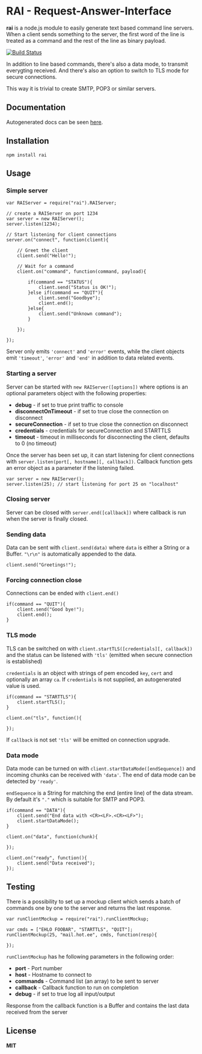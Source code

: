 # RAI - Request-Answer-Interface

**rai** is a node.js module to easily generate text based command line servers.
When a client sends something to the server, the first word of the line is
treated as a command and the rest of the line as binary payload.

[![Build Status](https://secure.travis-ci.org/andris9/rai.png)](http://travis-ci.org/andris9/rai)

In addition to line based commands, there's also a data mode, to transmit
everygting received. And there's also an option to switch to TLS mode for
secure connections.

This way it is trivial to create SMTP, POP3 or similar servers.

## Documentation

Autogenerated docs can be seen [here](http://node.ee/raidoc/).

## Installation

    npm install rai
    
## Usage

### Simple server

    var RAIServer = require("rai").RAIServer;
    
    // create a RAIServer on port 1234
    var server = new RAIServer();
    server.listen(1234);
    
    // Start listening for client connections
    server.on("connect", function(client){
    
        // Greet the client
        client.send("Hello!");
        
        // Wait for a command
        client.on("command", function(command, payload){
        
            if(command == "STATUS"){
                client.send("Status is OK!");
            }else if(command == "QUIT"){
                client.send("Goodbye");
                client.end();
            }else{
                client.send("Unknown command");
            }
        
        });
    
    });

Server only emits `'connect'` and `'error'` events, while the client 
objects emit `'timeout'`, `'error'` and `'end'` in addition to data 
related events.

### Starting a server

Server can be started with `new RAIServer([options])` where options is an optional
parameters object with the following properties:

  * **debug** - if set to true print traffic to console
  * **disconnectOnTimeout** - if set to true close the connection on disconnect
  * **secureConnection** - if set to true close the connection on disconnect
  * **credentials** - credentials for secureConnection and STARTTLS
  * **timeout** - timeout in milliseconds for disconnecting the client, defaults to 0 (no timeout)
  
Once the server has been set up, it can start listening for client connections
with `server.listen(port[, hostname][, callback])`. Callback function gets an error
object as a parameter if the listening failed.

    var server = new RAIServer();
    server.listen(25); // start listening for port 25 on "localhost"

### Closing server

Server can be closed with `server.end([callback])` where callback is run when
the server is finally closed.

### Sending data

Data can be sent with `client.send(data)` where `data` is either a String or
a Buffer. `"\r\n"` is automatically appended to the data.

    client.send("Greetings!");

### Forcing connection close

Connections can be ended with `client.end()`

    if(command == "QUIT"){
        client.send("Good bye!");
        client.end();
    }

### TLS mode

TLS can be switched on with `client.startTLS([credentials][, callback])` and the status can
be listened with `'tls'` (emitted when secure connection is established)

`credentials` is an object with strings of pem encoded `key`, `cert` and optionally an
array `ca`. If `credentials` is not supplied, an autogenerated value is used.

    if(command == "STARTTLS"){
        client.startTLS();
    }
    
    client.on("tls", function(){
        
    });

If `callback` is not set `'tls'` will be emitted on connection upgrade.

### Data mode

Data mode can be turned on with `client.startDataMode([endSequence])` and incoming
chunks can be received with `'data'`. The end of data mode can be detected by
`'ready'`.

`endSequence` is a String for matching the end (entire line) of the data stream.
By default it's `"."` which is suitable for SMTP and POP3.

    if(command == "DATA"){
        client.send("End data with <CR><LF>.<CR><LF>");
        client.startDataMode();
    }

    client.on("data", function(chunk){
        
    });
    
    client.on("ready", function(){
        client.send("Data received");
    });

## Testing

There is a possibility to set up a mockup client which sends a batch of commands
one by one to the server and returns the last response.

    var runClientMockup = require("rai").runClientMockup;
    
    var cmds = ["EHLO FOOBAR", "STARTTLS", "QUIT"];
    runClientMockup(25, "mail.hot.ee", cmds, function(resp){
        
    });

`runClientMockup` has he following parameters in the following order:

  * **port** - Port number
  * **host** - Hostname to connect to
  * **commands** - Command list (an array) to be sent to server
  * **callback** - Callback function to run on completion
  * **debug** - if set to true log all input/output

Response from the callback function is a Buffer and contains the
last data received from the server

## License

**MIT**